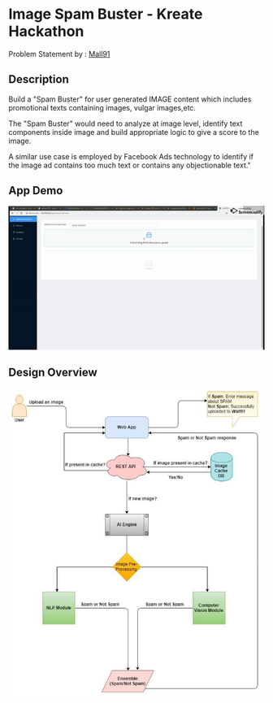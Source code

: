 # Image Spam Buster - Kreate Hackathon
Problem Statement by : <a href="https://www.mall91.com">Mall91</a>

## Description

Build a "Spam Buster" for user generated IMAGE content which includes promotional texts containing images, vulgar images,etc.

The "Spam Buster" would need to analyze at image level, identify text components inside image
and build appropriate logic to give a score to the image.

A similar use case is employed by Facebook Ads technology to identify if the image ad contains
too much text or contains any objectionable text."

## App Demo
![Alt Text](https://raw.githubusercontent.com/shwetkm/image-spam-buster-kreate-hackathon/master/app_demo.gif)

## Design Overview
![Alt Text](https://raw.githubusercontent.com/shwetkm/image-spam-buster-kreate-hackathon/master/design_overview.jpg)

